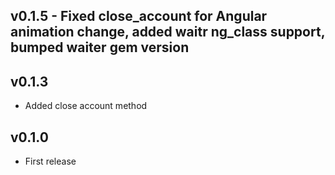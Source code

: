 ## v0.1.5 - Fixed close_account for Angular animation change, added waitr ng_class support, bumped waiter gem version

## v0.1.3

* Added close account method

## v0.1.0

* First release